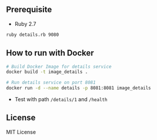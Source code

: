 ## Prerequisite

* Ruby 2.7

```bash
ruby details.rb 9080
```

## How to run with Docker

```bash
# Build Docker Image for details service
docker build -t image_details .

# Run details service on port 8081
docker run -d --name details -p 8081:8081 image_details
```

* Test with path `/details/1` and `/health`

## License

MIT License
